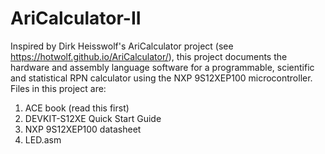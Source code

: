 # AriCalculator-II
Inspired by Dirk Heisswolf's AriCalculator project (see https://hotwolf.github.io/AriCalculator/), this project documents the hardware and assembly language software for a programmable, scientific and statistical RPN calculator using the NXP 9S12XEP100  microcontroller. Files in this project are:
1) ACE book (read this first)
2) DEVKIT-S12XE Quick Start Guide
3) NXP 9S12XEP100 datasheet 
4) LED.asm 

